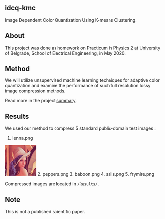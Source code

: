 ## idcq-kmc
Image Dependent Color Quantization Using K-means Clustering.

## About

This project was done as homework on Practicum in Physics 2 at University of Belgrade, School of Electrical Engineering, in May 2020.

## Method

We will utilize unsupervised machine learning techniques for adaptive color quantization and examine the performance of such full resolution lossy image compression methods.

Read more in the project [summary](https://drive.google.com/file/d/10HmKWdT0Rqf9weD4oQbJrcM41fCmyjgk/view?usp=sharing).

## Results

We used our method to compress 5 standard public-domain test images :
1. lenna.png
<img src="Results/1/image.png" alt="drawing" width="100"/>
2. peppers.png
3. baboon.png
4. sails.png
5. frymire.png

Compressed images are located in `/Results/`.

## Note
This is not a published scientific paper.